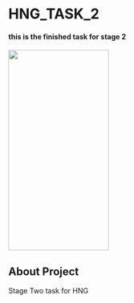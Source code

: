 # HNG_TASK_2
#### this is the finished task for stage 2
<img src="https://media.giphy.com/media/X4ILdQ7JFqSpHn1yhf/giphy.gif" width="200" height="400" />

## About Project
Stage Two task for HNG
